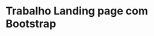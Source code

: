 # Trabalho Landing page com Bootstrap

<!--
Disciplina: Desenvolvimento de Sites;
Faculdade ADS Senai;

-->
